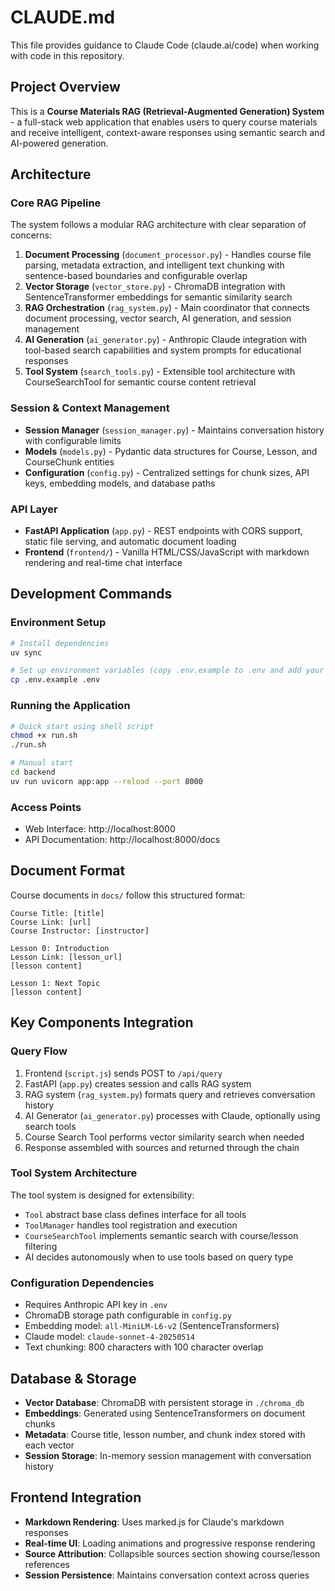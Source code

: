 # CLAUDE.md

This file provides guidance to Claude Code (claude.ai/code) when working with code in this repository.

## Project Overview

This is a **Course Materials RAG (Retrieval-Augmented Generation) System** - a full-stack web application that enables users to query course materials and receive intelligent, context-aware responses using semantic search and AI-powered generation.

## Architecture

### Core RAG Pipeline
The system follows a modular RAG architecture with clear separation of concerns:

1. **Document Processing** (`document_processor.py`) - Handles course file parsing, metadata extraction, and intelligent text chunking with sentence-based boundaries and configurable overlap
2. **Vector Storage** (`vector_store.py`) - ChromaDB integration with SentenceTransformer embeddings for semantic similarity search
3. **RAG Orchestration** (`rag_system.py`) - Main coordinator that connects document processing, vector search, AI generation, and session management
4. **AI Generation** (`ai_generator.py`) - Anthropic Claude integration with tool-based search capabilities and system prompts for educational responses
5. **Tool System** (`search_tools.py`) - Extensible tool architecture with CourseSearchTool for semantic course content retrieval

### Session & Context Management
- **Session Manager** (`session_manager.py`) - Maintains conversation history with configurable limits
- **Models** (`models.py`) - Pydantic data structures for Course, Lesson, and CourseChunk entities
- **Configuration** (`config.py`) - Centralized settings for chunk sizes, API keys, embedding models, and database paths

### API Layer
- **FastAPI Application** (`app.py`) - REST endpoints with CORS support, static file serving, and automatic document loading
- **Frontend** (`frontend/`) - Vanilla HTML/CSS/JavaScript with markdown rendering and real-time chat interface

## Development Commands

### Environment Setup
```bash
# Install dependencies
uv sync

# Set up environment variables (copy .env.example to .env and add your Anthropic API key)
cp .env.example .env
```

### Running the Application
```bash
# Quick start using shell script
chmod +x run.sh
./run.sh

# Manual start
cd backend
uv run uvicorn app:app --reload --port 8000
```

### Access Points
- Web Interface: http://localhost:8000
- API Documentation: http://localhost:8000/docs

## Document Format

Course documents in `docs/` follow this structured format:
```
Course Title: [title]
Course Link: [url]
Course Instructor: [instructor]

Lesson 0: Introduction
Lesson Link: [lesson_url]
[lesson content]

Lesson 1: Next Topic
[lesson content]
```

## Key Components Integration

### Query Flow
1. Frontend (`script.js`) sends POST to `/api/query`
2. FastAPI (`app.py`) creates session and calls RAG system
3. RAG system (`rag_system.py`) formats query and retrieves conversation history
4. AI Generator (`ai_generator.py`) processes with Claude, optionally using search tools
5. Course Search Tool performs vector similarity search when needed
6. Response assembled with sources and returned through the chain

### Tool System Architecture
The tool system is designed for extensibility:
- `Tool` abstract base class defines interface for all tools
- `ToolManager` handles tool registration and execution
- `CourseSearchTool` implements semantic search with course/lesson filtering
- AI decides autonomously when to use tools based on query type

### Configuration Dependencies
- Requires Anthropic API key in `.env`
- ChromaDB storage path configurable in `config.py`
- Embedding model: `all-MiniLM-L6-v2` (SentenceTransformers)
- Claude model: `claude-sonnet-4-20250514`
- Text chunking: 800 characters with 100 character overlap

## Database & Storage

- **Vector Database**: ChromaDB with persistent storage in `./chroma_db`
- **Embeddings**: Generated using SentenceTransformers on document chunks
- **Metadata**: Course title, lesson number, and chunk index stored with each vector
- **Session Storage**: In-memory session management with conversation history

## Frontend Integration

- **Markdown Rendering**: Uses marked.js for Claude's markdown responses  
- **Real-time UI**: Loading animations and progressive response rendering
- **Source Attribution**: Collapsible sources section showing course/lesson references
- **Session Persistence**: Maintains conversation context across queries